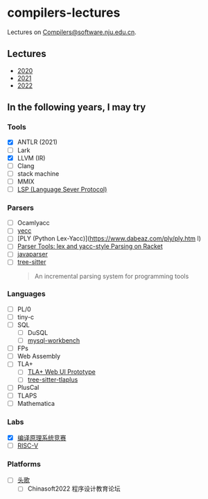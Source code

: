 # compilers-lectures

Lectures on [Compilers@software.nju.edu.cn](https://github.com/orgs/courses-at-nju-by-hfwei/teams/compilers-course-at-nju-software/repositories).

## Lectures
- [2020](./2020/)
- [2021](./2021/)
- [2022](./2022/)

## In the following years, I may try
### Tools
- [x] ANTLR (2021)
- [ ] Lark
- [x] LLVM (IR)
- [ ] Clang
- [ ] stack machine
- [ ] MMIX
- [ ] [LSP (Language Sever Protocol)](https://langserver.org/)

### Parsers
- [ ] Ocamlyacc
- [ ] [yecc](https://www.erlang.org/doc/man/yecc.html)
- [ ] [PLY (Python Lex-Yacc)](https://www.dabeaz.com/ply/ply.htm	l)
- [ ] [Parser Tools: lex and yacc-style Parsing on Racket](https://docs.racket-lang.org/parser-tools/index.html)
- [ ] [javaparser](https://javaparser.org/)
- [ ] [tree-sitter](https://github.com/tree-sitter/tree-sitter)
  > An incremental parsing system for programming tools

### Languages
- [ ] PL/0
- [ ] tiny-c
- [ ] SQL
  - [ ] DuSQL
  - [ ] [mysql-workbench](https://github.com/mysql/mysql-workbench)
- [ ] FPs
- [ ] Web Assembly
- [ ] TLA+
  - [ ] [TLA+ Web UI Prototype](https://github.com/will62794/tla-web)
  - [ ] [tree-sitter-tlaplus](https://github.com/tlaplus-community/tree-sitter-tlaplus)
- [ ] PlusCal
- [ ] TLAPS
- [ ] Mathematica

### Labs
- [x] [编译原理系统竞赛](https://compiler.educg.net/)
- [ ] [RISC-V](https://en.wikipedia.org/wiki/RISC-V)

### Platforms
- [ ] [头歌](https://www.educoder.net/)
  - [ ] Chinasoft2022 程序设计教育论坛